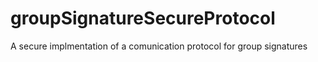 # groupSignatureSecureProtocol


A secure implmentation of a comunication protocol for group signatures
